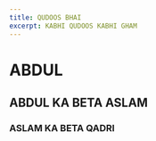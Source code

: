 ```yaml
---
title: QUDOOS BHAI
excerpt: KABHI QUDOOS KABHI GHAM
---
```


# ABDUL 

## ABDUL KA BETA ASLAM

### ASLAM KA BETA QADRI
